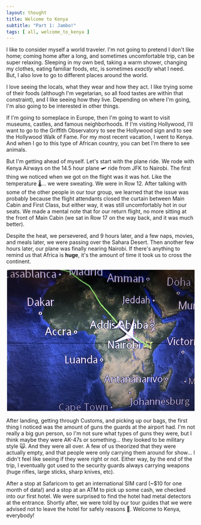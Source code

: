 ```yaml
---
layout: thought
title: Welcome to Kenya
subtitle: "Part 1: Jambo!"
tags: [ all, welcome_to_kenya ]
---
```


I like to consider myself a world traveler. I'm not going to pretend I don't like home; coming home after a long, and sometimes uncomfortable trip, can be super relaxing. Sleeping in my own bed, taking a warm shower, changing my clothes, eating familiar foods, etc, is sometimes _exactly_ what I need. But, I also love to go to different places around the world.

I love seeing the locals, what they wear and how they act. I like trying some of their foods (although I'm vegetarian, so all food tastes are within that constraint), and I like seeing how they live. Depending on where I'm going, I'm also going to be interested in other things.

If I'm going to someplace in Europe, then I'm going to want to visit museums, castles, and famous neighborhoods. If I'm visiting Hollywood, I'll want to go to the Griffith Observatory to see the Hollywood sign and to see the Hollywood Walk of Fame. For my most recent vacation, I went to Kenya. And when I go to this type of African country, you can bet I'm there to see animals.

But I'm getting ahead of myself. Let's start with the plane ride. We rode with Kenya Airways on the 14.5 hour plane 🛩 ride from JFK to Nairobi. The first thing we noticed when we got on the flight was it was hot. Like the temperature 🌡... we were sweating. We were in Row 12. After talking with some of the other people in our tour group, we learned that the issue was probably because the flight attendants closed the curtain between Main Cabin and First Class, but either way, it was still uncomfortably hot in our seats. We made a mental note that for our return flight, no more sitting at the front of Main Cabin (we sat in Row 17 on the way back, and it was much better).

Despite the heat, we persevered, and 9 hours later, and a few naps, movies, and meals later, we were passing over the Sahara Desert. Then another few hours later, our plane was finally nearing Nairobi. If there's anything to remind us that Africa is **huge**, it's the amount of time it took us to cross the continent.

<div align="center">
  <img src="/resources/pictures/thoughts/welcome-to-kenya/fly_over_nairobi.jpg" alt="Plane flying to Nairobi">
</div>

After landing, getting through Customs, and picking up our bags, the first thing I noticed was the amount of guns the guards at the airport had. I'm not really a big gun person, so I'm not sure what types of guns they were, but I think maybe they were AK-47s or something... they looked to be military style 🙀. And they were all over. A few of us theorized that they were actually empty, and that people were only carrying them around for show... I didn't feel like seeing if they were right or not. Either way, by the end of the trip, I eventually got used to the security guards always carrying weapons (huge rifles, large sticks, sharp knives, etc).

After a stop at Safaricom to get an international SIM card (~$10 for one month of data!) and a stop at an ATM to pick up some cash, we checked into our first hotel. We were surprised to find the hotel had metal detectors at the entrance. Shortly after, we were told by our tour guides that we were advised not to leave the hotel for safely reasons 😬. Welcome to Kenya, everybody!
